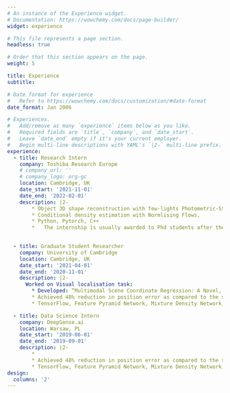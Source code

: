 ```yaml
---
# An instance of the Experience widget.
# Documentation: https://wowchemy.com/docs/page-builder/
widget: experience

# This file represents a page section.
headless: true

# Order that this section appears on the page.
weight: 5

title: Experience
subtitle:

# Date format for experience
#   Refer to https://wowchemy.com/docs/customization/#date-format
date_format: Jan 2006

# Experiences.
#   Add/remove as many `experience` items below as you like.
#   Required fields are `title`, `company`, and `date_start`.
#   Leave `date_end` empty if it's your current employer.
#   Begin multi-line descriptions with YAML's `|2-` multi-line prefix.
experience:
  - title: Research Intern
    company: Toshiba Research Europe
    # company_url: ''
    # company_logo: org-gc
    location: Cambridge, UK
    date_start: '2021-11-01'
    date_end: '2022-02-01'
    description: |2-
        * Object 3D shape reconstruction with few-lights Photometric-Stereo using CNNs. 
        * Conditional density estimation with Normlising Flows.
        * Python, Pytorch, C++
        *	The internship is usually awarded to Phd students after their 2nd year.

        
  - title: Graduate Student Researcher
    company: University of Cambridge
    location: Cambridge, UK
    date_start: '2021-04-01'
    date_end: '2020-11-01'
    description: |2-
      Worked on Visual localisation task:
        * Developed: “Multimodal Scene Coordinate Regression: A Novel, Probabilistic Approach to Camera Re-Localisation in Ambiguous Environments”.
        * Achieved 48% reduction in position error as compared to the same network, but with unimodal output head.
        * TensorFlow, Feature Pyramid Network, Mixture Density Network, Factor Graph, Belief Propagation,  

  - title: Data Science Intern
    company: DeepSense.ai
    location: Warsaw, PL
    date_start: '2019-06-01'
    date_end: '2019-09-01'
    description: |2-
        * 
        * Achieved 48% reduction in position error as compared to the same network, but with unimodal output head.
        * TensorFlow, Feature Pyramid Network, Mixture Density Network, Factor Graph, Belief Propagation,  
design:
  columns: '2'
---
```


